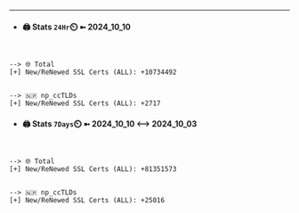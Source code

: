 

---
- #### 🖨️ **Stats** `24Hr`⏲️ ➼ 2024_10_10
```console


--> 🌐 Total
[+] New/ReNewed SSL Certs (ALL): +10734492


--> 🇳🇵 np_ccTLDs
[+] New/ReNewed SSL Certs (ALL): +2717

```

- #### 🖨️ **Stats** `7Days`⏲️ ➼ 2024_10_10 <--> 2024_10_03
```console


--> 🌐 Total
[+] New/ReNewed SSL Certs (ALL): +81351573


--> 🇳🇵 np_ccTLDs
[+] New/ReNewed SSL Certs (ALL): +25016

```

